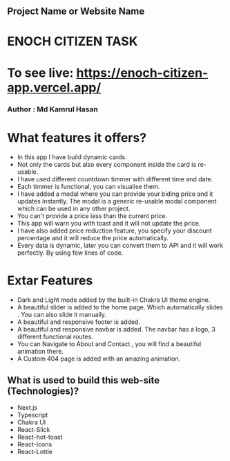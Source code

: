 ## Project Name or Website Name

# ENOCH CITIZEN TASK

# To see live: https://enoch-citizen-app.vercel.app/

### Author : Md Kamrul Hasan

# What features it offers?

- In this app I have build dynamic cards.
- Not only the cards but also every component inside the card is re-usable.
- I have used different countdown timmer with different time and date.
- Each timmer is functional, you can visualise them.
- I have added a modal where you can provide your biding price and it updates instantly. The modal is a generic re-usable modal component which can be used in any other project.
- You can't provide a price less than the current price.
- This app will warn you with toast and it will not update the price.
- I have also added price reduction feature, you specify your discount percentage and it will reduce the price automatically.
- Every data is dynamic, later you can convert them to API and it will work perfectly. By using few lines of code.

# Extar Features

- Dark and Light mode added by the built-in Chakra UI theme engine.
- A beautiful slider is added to the home page. Which automatically slides . You can also slide it manually.
- A beautiful and responsive footer is added.
- A beautiful and responsive navbar is added. The navbar has a logo, 3 different functional routes.
- You can Navigate to About and Contact , you will find a beautiful animation there.
- A Custom 404 page is added with an amazing animation.

## What is used to build this web-site (Technologies)?

- Next.js
- Typescript
- Chakra UI
- React-Slick
- React-hot-toast
- React-Icons
- React-Lottie
